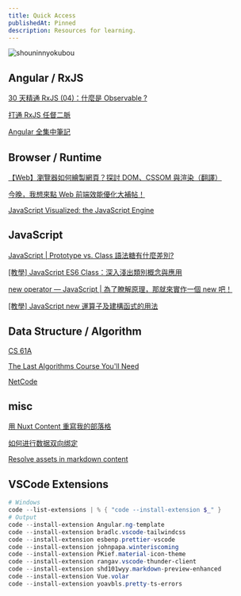 ```yaml
---
title: Quick Access
publishedAt: Pinned
description: Resources for learning.
---
```


![shouninnyokubou](https://i.imgur.com/DdHwySd.jpeg)

## Angular / RxJS

[30 天精通 RxJS (04)：什麼是 Observable ?](https://blog.jerry-hong.com/series/rxjs/thirty-days-rxjs-04)

[打通 RxJS 任督二脈](https://ithelp.ithome.com.tw/articles/10237728)

[Angular 全集中筆記](https://ithelp.ithome.com.tw/2020-12th-ironman/articles/3762?page=3)

## Browser / Runtime

[【Web】瀏覽器如何繪製網頁？探討 DOM、CSSOM 與渲染（翻譯）](https://medium.someone.tw/web-%E7%80%8F%E8%A6%BD%E5%99%A8%E5%A6%82%E4%BD%95%E7%B9%AA%E8%A3%BD%E7%B6%B2%E9%A0%81-%E6%8E%A2%E8%A8%8E-dom-cssom-%E8%88%87%E6%B8%B2%E6%9F%93-%E7%BF%BB%E8%AD%AF-e9ba8c2be451)

[今晚，我想來點 Web 前端效能優化大補帖！](https://ithelp.ithome.com.tw/users/20113277/ironman/3877)

[JavaScript Visualized: the JavaScript Engine](https://dev.to/lydiahallie/javascript-visualized-the-javascript-engine-4cdf)

## JavaScript

[JavaScript | Prototype vs. Class 語法糖有什麼差別?](https://medium.com/%E6%89%8B%E5%AF%AB%E7%AD%86%E8%A8%98/javascript-prototype-vs-es6-class-syntactic-sugar-414ac1459a5e)

[[教學] JavaScript ES6 Class：深入淺出類別概念與應用](https://shubo.io/javascript-class/)

[new operator — JavaScript | 為了瞭解原理，那就來實作一個 new 吧！](https://medium.com/%E6%89%8B%E5%AF%AB%E7%AD%86%E8%A8%98/javascript-new-operator-implementation-8c0d15f2b899)

[[教學] JavaScript new 運算子及建構函式的用法](https://shubo.io/javascript-new/)

## Data Structure / Algorithm

[CS 61A](https://inst.eecs.berkeley.edu/~cs61a/fa22/)

[The Last Algorithms Course You'll Need](https://frontendmasters.com/courses/algorithms/)

[NetCode](https://neetcode.io/practice)

## misc

[用 Nuxt Content 重寫我的部落格](https://blog.twjoin.com/%E7%94%A8-nuxt-content-%E9%87%8D%E5%AF%AB%E6%88%91%E7%9A%84%E9%83%A8%E8%90%BD%E6%A0%BC-278ce9e8580c)

[如何进行数据双向绑定](https://github.com/xieziyu/ngx-echarts/issues/390)

[Resolve assets in markdown content](https://github.com/nuxt/content/issues/106)

## VSCode Extensions

```powershell
# Windows
code --list-extensions | % { "code --install-extension $_" }
# Output
code --install-extension Angular.ng-template
code --install-extension bradlc.vscode-tailwindcss
code --install-extension esbenp.prettier-vscode
code --install-extension johnpapa.winteriscoming
code --install-extension PKief.material-icon-theme
code --install-extension rangav.vscode-thunder-client
code --install-extension shd101wyy.markdown-preview-enhanced
code --install-extension Vue.volar
code --install-extension yoavbls.pretty-ts-errors
```